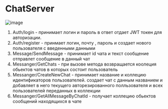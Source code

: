 # ChatServer
![image](https://user-images.githubusercontent.com/66480963/189644463-8ef2c67a-afca-415c-8208-8e7da79d9312.png)
1) Auth/login - принимает логин и пароль в ответ отдает  JWT токен для авторизации.
2) Auth/register - принмает логин, почту , пароль и создает нового пользователя с введенными данными
3) Message/SendMessage - принимает id чата и текст сообщение отправлет сообщение в данный чат 
4) Messanger/GetChats - при вызове метода возвращается коолеция обьектов чатов в которых состоит пользователь 
5) Messanger/CreateNewChat - принимает название и коллецию идентификаторов пользователей. создает чат с данным названием и добавляет в него текущего авторезированного полльзователя и всех пользователей переданных в коллекции
6) Messanger/GetAllMessageByChatId - получает коллецию обьектов сообщений находящихся в чате

